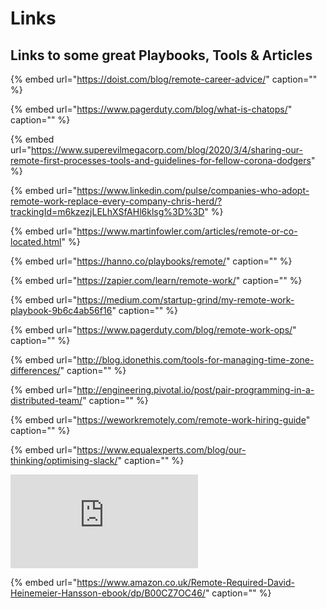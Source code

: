 # Links

## Links to some great Playbooks, Tools & Articles 

{% embed url="https://doist.com/blog/remote-career-advice/" caption="" %}

{% embed url="https://www.pagerduty.com/blog/what-is-chatops/" caption="" %}

{% embed url="https://www.superevilmegacorp.com/blog/2020/3/4/sharing-our-remote-first-processes-tools-and-guidelines-for-fellow-corona-dodgers" %}

{% embed url="https://www.linkedin.com/pulse/companies-who-adopt-remote-work-replace-every-company-chris-herd/?trackingId=m6kzezjLELhXSfAHl6klsg%3D%3D" %}

{% embed url="https://www.martinfowler.com/articles/remote-or-co-located.html" %}

{% embed url="https://hanno.co/playbooks/remote/" caption="" %}

{% embed url="https://zapier.com/learn/remote-work/" caption="" %}

{% embed url="https://medium.com/startup-grind/my-remote-work-playbook-9b6c4ab56f16" caption="" %}

{% embed url="https://www.pagerduty.com/blog/remote-work-ops/" caption="" %}

{% embed url="http://blog.idonethis.com/tools-for-managing-time-zone-differences/" caption="" %}

{% embed url="http://engineering.pivotal.io/post/pair-programming-in-a-distributed-team/" caption="" %}

{% embed url="https://weworkremotely.com/remote-work-hiring-guide" caption="" %}

{% embed url="https://www.equalexperts.com/blog/our-thinking/optimising-slack/" caption="" %}

![](https://services.google.com/fh/files/blogs/distributedworkplaybooks.pdf)

{% embed url="https://www.amazon.co.uk/Remote-Required-David-Heinemeier-Hansson-ebook/dp/B00CZ7OC46/" caption="" %}

